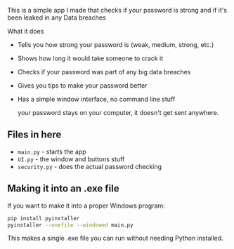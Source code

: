 This is a simple app I made that checks if your password is strong and if it's been leaked in any Data breaches

What it does

- Tells you how strong your password is (weak, medium, strong, etc.)
- Shows how long it would take someone to crack it
- Checks if your password was part of any big data breaches
- Gives you tips to make your password better
- Has a simple window interface, no command line stuff

  your password stays on your computer, it doesn't get sent anywhere.

## Files in here

- `main.py` - starts the app
- `UI.py` - the window and buttons stuff  
- `security.py` - does the actual password checking

## Making it into an .exe file

If you want to make it into a proper Windows program:

```bash
pip install pyinstaller
pyinstaller --onefile --windowed main.py
```

This makes a single .exe file you can run without needing Python installed.

